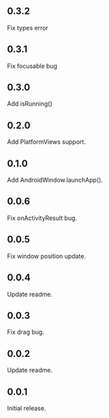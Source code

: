 ## 0.3.2

Fix types error

## 0.3.1

Fix focusable bug

## 0.3.0

Add isRunning()

## 0.2.0

Add PlatformViews support.

## 0.1.0

Add AndroidWindow.launchApp().

## 0.0.6

Fix onActivityResult bug.

## 0.0.5

Fix window position update.

## 0.0.4

Update readme.

## 0.0.3

Fix drag bug.

## 0.0.2

Update readme.

## 0.0.1

Initial release.
